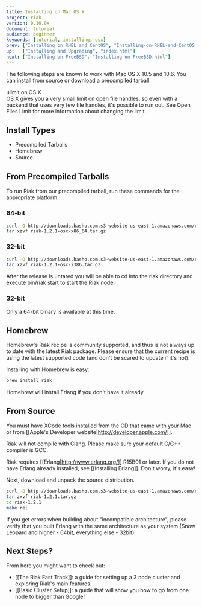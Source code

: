 ```yaml
---
title: Installing on Mac OS X
project: riak
version: 0.10.0+
document: tutorial
audience: beginner
keywords: [tutorial, installing, osx]
prev: ["Installing on RHEL and CentOS", "Installing-on-RHEL-and-CentOS.html"]
up:   ["Installing and Upgrading", "index.html"]
next: ["Installing on FreeBSD", "Installing-on-FreeBSD.html"]
---
```


The following steps are known to work with Mac OS X 10.5 and 10.6. You can install from source or download a precompiled tarball.

<div class="note"><div class="title">ulimit on OS X</div>OS X gives you a very small limit on open file handles, so even with a backend that uses very few file handles, it's possible to run out. See Open Files Limit for more information about changing the limit.</div>

## Install Types
  * Precompiled Tarballs
  * Homebrew
  * Source

## From Precompiled Tarballs
To run Riak from our precompiled tarball, run these commands for the appropriate platform:

### 64-bit
```bash
curl -O http://downloads.basho.com.s3-website-us-east-1.amazonaws.com/riak/CURRENT/osx/10.4/riak-1.2.1-osx-x86_64.tar.gz
tar xzvf riak-1.2.1-osx-x86_64.tar.gz
```

### 32-bit
```bash
curl -O http://downloads.basho.com.s3-website-us-east-1.amazonaws.com/riak/CURRENT/osx/10.4/riak-1.2.1-osx-i386.tar.gz
tar xzvf riak-1.2.1-osx-i386.tar.gz
```

After the release is untared you will be able to cd into the riak directory and execute bin/riak start to start the Riak node.

### 32-bit
Only a 64-bit binary is available at this time.

## Homebrew
<div class="note">Homebrew's Riak recipe is community supported, and thus is not always up to date with the latest Riak package. Please ensure that the current recipe is using the latest supported code (and don't be scared to update if it's not).</div>

Installing with Homebrew is easy:

```bash
brew install riak
```

Homebrew will install Erlang if you don't have it already.

## From Source
You must have XCode tools installed from the CD that came with your Mac or from [[Apple's Developer website|http://developer.apple.com/]].

<div class="note">Riak will not compile with Clang. Please make sure your default C/C++ compiler is GCC.</div>

Riak requires [[Erlang|http://www.erlang.org/]] R15B01 or later. If you do not have Erlang already installed, see [[Installing Erlang]]. Don't worry, it's easy!

Next, download and unpack the source distribution.

```bash
curl -O http://downloads.basho.com.s3-website-us-east-1.amazonaws.com/riak/CURRENT/riak-1.2.1.tar.gz
tar zxvf riak-1.2.1.tar.gz
cd riak-1.2.1
make rel
```

If you get errors when building about "incompatible architecture", please verify that you built Erlang with the same architecture as your system (Snow Leopard and higher - 64bit, everything else - 32bit).

## Next Steps?
From here you might want to check out:

  * [[The Riak Fast Track]]: a guide for setting up a 3 node cluster and exploring Riak's main features.
  * [[Basic Cluster Setup]]: a guide that will show you how to go from one node to bigger than Google!
